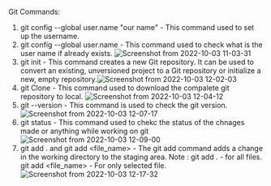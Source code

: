 Git Commands:
1. git config --global user.name "our name" - 
    This command used to set up the username.
2. git config --global user.name - 
    This command used to check what is the user name if already exists.
    ![Screenshot from 2022-10-03 11-03-31](https://user-images.githubusercontent.com/66369393/193511203-86a6090c-9be6-4793-8749-8c4f6b9acd97.png)
3. git init - 
    This command creates a new Git repository. It can be used to convert an existing, unversioned project to a Git repository or initialize a new, empty       repository.![Screenshot from 2022-10-03 12-02-03](https://user-images.githubusercontent.com/66369393/193514538-1f911838-d395-4028-be9b-a00d1cde38b8.png)
4. git Clone - 
    This command used to download the compalete git repository to local.
    ![Screenshot from 2022-10-03 12-04-12](https://user-images.githubusercontent.com/66369393/193514778-2c25915e-b0cc-44ea-a2b7-7daa0389f202.png)
5. git --version -
    This command is used to check the git version.![Screenshot from 2022-10-03 12-07-17](https://user-images.githubusercontent.com/66369393/193515041-f212c4be-3a12-43ec-8000-917cca51840e.png)
6. git status - 
    This command used to chekc the status of the chnages made or anything while working on git
 ![Screenshot from 2022-10-03 12-09-00](https://user-images.githubusercontent.com/66369393/193515472-838579cf-965f-492b-8268-1fdf738014d0.png)
7. git add . and git add <file_name> - 
    The git add command adds a change in the working directory to the staging area.
    Note : git add . -  for all files.
           git add <file_name> - For only selected file.
           ![Screenshot from 2022-10-03 12-17-32](https://user-images.githubusercontent.com/66369393/193516660-146ab27d-d012-4f7e-8dd1-322864e1f5b0.png)
